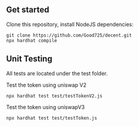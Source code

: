## Get started
Clone this repository, install NodeJS dependencies:
```
git clone https://github.com/Good725/decent.git
npx hardhat compile
```
## Unit Testing
All tests are located under the test folder.

Test the token using uniswap V2
```
npx hardhat test test/testTokenV2.js
```

Test the token using uniswapV3
```
npx hardhat test test/testToken.js
